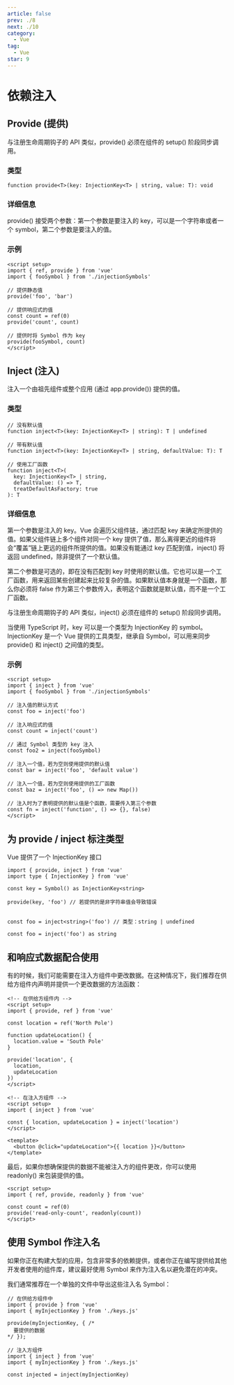 ```yaml
---
article: false
prev: ./8
next: ./10
category:
  - Vue
tag:
  - Vue
star: 9
---
```


# 依赖注入

## Provide (提供)

与注册生命周期钩子的 API 类似，provide() 必须在组件的 setup() 阶段同步调用。

### 类型

```js:no-line-numbers
function provide<T>(key: InjectionKey<T> | string, value: T): void
```

### 详细信息

provide() 接受两个参数：第一个参数是要注入的 key，可以是一个字符串或者一个 symbol，第二个参数是要注入的值。

### 示例

```vue:no-line-numbers
<script setup>
import { ref, provide } from 'vue'
import { fooSymbol } from './injectionSymbols'

// 提供静态值
provide('foo', 'bar')

// 提供响应式的值
const count = ref(0)
provide('count', count)

// 提供时将 Symbol 作为 key
provide(fooSymbol, count)
</script>
```

## Inject (注入)

注入一个由祖先组件或整个应用 (通过 app.provide()) 提供的值。

### 类型

```js:no-line-numbers
// 没有默认值
function inject<T>(key: InjectionKey<T> | string): T | undefined

// 带有默认值
function inject<T>(key: InjectionKey<T> | string, defaultValue: T): T

// 使用工厂函数
function inject<T>(
  key: InjectionKey<T> | string,
  defaultValue: () => T,
  treatDefaultAsFactory: true
): T
```

### 详细信息

第一个参数是注入的 key。Vue 会遍历父组件链，通过匹配 key 来确定所提供的值。如果父组件链上多个组件对同一个 key 提供了值，那么离得更近的组件将会“覆盖”链上更远的组件所提供的值。如果没有能通过 key 匹配到值，inject() 将返回 undefined，除非提供了一个默认值。

第二个参数是可选的，即在没有匹配到 key 时使用的默认值。它也可以是一个工厂函数，用来返回某些创建起来比较复杂的值。如果默认值本身就是一个函数，那么你必须将 false 作为第三个参数传入，表明这个函数就是默认值，而不是一个工厂函数。

与注册生命周期钩子的 API 类似，inject() 必须在组件的 setup() 阶段同步调用。

当使用 TypeScript 时，key 可以是一个类型为 InjectionKey 的 symbol。InjectionKey 是一个 Vue 提供的工具类型，继承自 Symbol，可以用来同步 provide() 和 inject() 之间值的类型。

### 示例

```vue:no-line-numbers
<script setup>
import { inject } from 'vue'
import { fooSymbol } from './injectionSymbols'

// 注入值的默认方式
const foo = inject('foo')

// 注入响应式的值
const count = inject('count')

// 通过 Symbol 类型的 key 注入
const foo2 = inject(fooSymbol)

// 注入一个值，若为空则使用提供的默认值
const bar = inject('foo', 'default value')

// 注入一个值，若为空则使用提供的工厂函数
const baz = inject('foo', () => new Map())

// 注入时为了表明提供的默认值是个函数，需要传入第三个参数
const fn = inject('function', () => {}, false)
</script>
```

## 为 provide / inject 标注类型

Vue 提供了一个 InjectionKey 接口

```js:no-line-numbers
import { provide, inject } from 'vue'
import type { InjectionKey } from 'vue'

const key = Symbol() as InjectionKey<string>

provide(key, 'foo') // 若提供的是非字符串值会导致错误


const foo = inject<string>('foo') // 类型：string | undefined

const foo = inject('foo') as string
```

## 和响应式数据配合使用

有的时候，我们可能需要在注入方组件中更改数据。在这种情况下，我们推荐在供给方组件内声明并提供一个更改数据的方法函数：

```vue:no-line-numbers
<!-- 在供给方组件内 -->
<script setup>
import { provide, ref } from 'vue'

const location = ref('North Pole')

function updateLocation() {
  location.value = 'South Pole'
}

provide('location', {
  location,
  updateLocation
})
</script>
```

```vue:no-line-numbers
<!-- 在注入方组件 -->
<script setup>
import { inject } from 'vue'

const { location, updateLocation } = inject('location')
</script>

<template>
  <button @click="updateLocation">{{ location }}</button>
</template>
```

最后，如果你想确保提供的数据不能被注入方的组件更改，你可以使用 readonly() 来包装提供的值。

```vue:no-line-numbers
<script setup>
import { ref, provide, readonly } from 'vue'

const count = ref(0)
provide('read-only-count', readonly(count))
</script>
```

## 使用 Symbol 作注入名

如果你正在构建大型的应用，包含非常多的依赖提供，或者你正在编写提供给其他开发者使用的组件库，建议最好使用 Symbol 来作为注入名以避免潜在的冲突。

我们通常推荐在一个单独的文件中导出这些注入名 Symbol：

```js:no-line-numbers
// 在供给方组件中
import { provide } from 'vue'
import { myInjectionKey } from './keys.js'

provide(myInjectionKey, { /*
  要提供的数据
*/ });

```

```js:no-line-numbers
// 注入方组件
import { inject } from 'vue'
import { myInjectionKey } from './keys.js'

const injected = inject(myInjectionKey)
```
